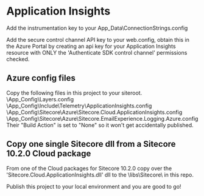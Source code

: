 ﻿# Application Insights
Add the instrumentation key to your App_Data\ConnectionStrings.config
    <add name="appinsights.instrumentationkey" connectionString="insert-instrumentation-key-here"/>

Add the secure control channel API key to your web.config, obtain this in the Azure Portal by creating an api key for your Application Insights resource with ONLY the 'Authenticate SDK control channel' permissions checked. 
    <add key="appinsights.controlchannelApiKey" value="{INSERT API KEY HERE}" />

## Azure config files
Copy the following files in this project to your siteroot.
\App_Config\Layers.config
\App_Config\Include\Telemetry\ApplicationInsights.config
\App_Config\Sitecore\Azure\Sitecore.Cloud.ApplicationInsights.config
\App_Config\Sitecore\Azure\Sitecore.EmailExperience.Logging.Azure.config
Their "Build Action" is set to "None" so it won't get accidentally published.

## Copy one single Sitecore dll from a Sitecore 10.2.0 Cloud package
From one of the Cloud packages for Sitecore 10.2.0 copy over the 'Sitecore.Cloud.ApplicationInsights.dll' dll to the \libs\Sitecore\ in this repo.

Publish this project to your local environment and you are good to go!